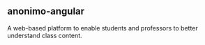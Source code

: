 ## anonimo-angular

A web-based platform to enable students and professors to better understand class content.
